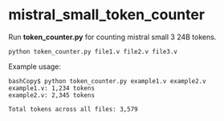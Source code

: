 # mistral_small_token_counter
Run __token_counter.py__ for counting mistral small 3 24B tokens.

```
python token_counter.py file1.v file2.v file3.v
```

Example usage:

```
bashCopy$ python token_counter.py example1.v example2.v
example1.v: 1,234 tokens
example2.v: 2,345 tokens

Total tokens across all files: 3,579
```
